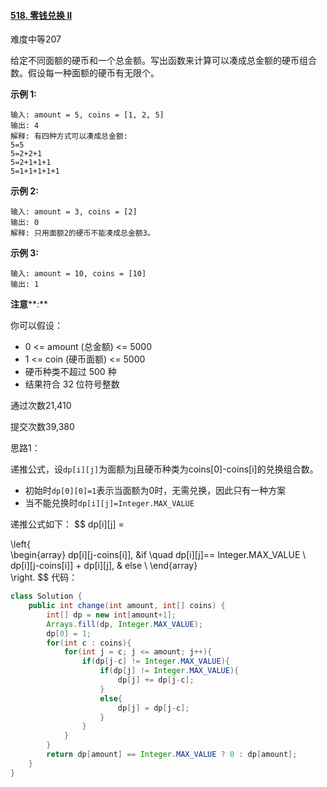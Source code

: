 #### [518. 零钱兑换 II](https://leetcode-cn.com/problems/coin-change-2/)

难度中等207

给定不同面额的硬币和一个总金额。写出函数来计算可以凑成总金额的硬币组合数。假设每一种面额的硬币有无限个。 

 



**示例 1:**

```
输入: amount = 5, coins = [1, 2, 5]
输出: 4
解释: 有四种方式可以凑成总金额:
5=5
5=2+2+1
5=2+1+1+1
5=1+1+1+1+1
```

**示例 2:**

```
输入: amount = 3, coins = [2]
输出: 0
解释: 只用面额2的硬币不能凑成总金额3。
```

**示例 3:**

```
输入: amount = 10, coins = [10] 
输出: 1
```

 

**注意****:**

你可以假设：

- 0 <= amount (总金额) <= 5000
- 1 <= coin (硬币面额) <= 5000
- 硬币种类不超过 500 种
- 结果符合 32 位符号整数

通过次数21,410

提交次数39,380



思路1：

递推公式，设`dp[i][j]`为面额为j且硬币种类为coins[0]-coins[i]的兑换组合数。

- 初始时`dp[0][0]=1`表示当面额为0时，无需兑换，因此只有一种方案
- 当不能兑换时`dp[i][j]=Integer.MAX_VALUE`

递推公式如下：
$$
dp[i][j] =

\left\{  
	\begin{array}
		dp[i][j-coins[i]], &if \quad dp[i][j]== Integer.MAX\_VALUE
		\\
		dp[i][j-coins[i]] + dp[i][j], & else \\
	\end{array}  
\right.
$$
代码：

```java
class Solution {
    public int change(int amount, int[] coins) {
        int[] dp = new int[amount+1];
        Arrays.fill(dp, Integer.MAX_VALUE);
        dp[0] = 1;
        for(int c : coins){
            for(int j = c; j <= amount; j++){
                if(dp[j-c] != Integer.MAX_VALUE){
                    if(dp[j] != Integer.MAX_VALUE){
                        dp[j] += dp[j-c];
                    }
                    else{
                        dp[j] = dp[j-c];
                    }
                }
            }
        }
        return dp[amount] == Integer.MAX_VALUE ? 0 : dp[amount];
    }
}
```

